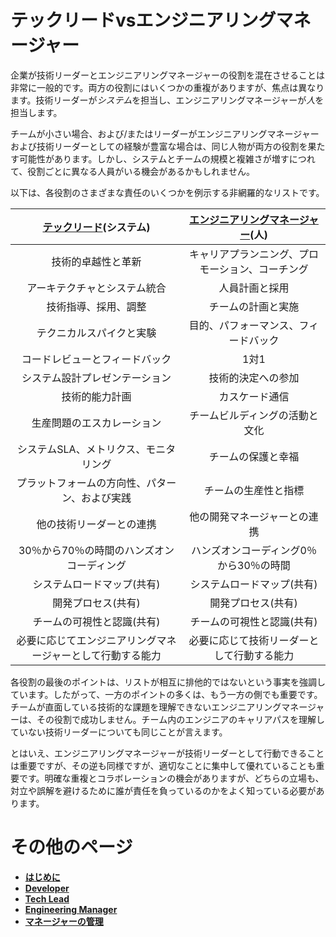 # テックリードvsエンジニアリングマネージャー

企業が技術リーダーとエンジニアリングマネージャーの役​​割を混在させることは非常に一般的です。両方の役割にはいくつかの重複がありますが、焦点は異なります。技術リーダーが*システム*を担当し、エンジニアリングマネージャーが*人*を担当します。

チームが小さい場合、および/またはリーダーがエンジニアリングマネージャーおよび技術リーダーとしての経験が豊富な場合は、同じ人物が両方の役割を果たす可能性があります。しかし、システムとチームの規模と複雑さが増すにつれて、役割ごとに異なる人員がいる機会があるかもしれません。

以下は、各役割のさまざまな責任のいくつかを例示する非網羅的なリストです。

| [テックリード](TechLead.md)(システム)| [エンジニアリングマネージャー](EngineeringManager.md)(人)|
| :---: | :---: |
| 技術的卓越性と革新| キャリアプランニング、プロモーション、コーチング|
| アーキテクチャとシステム統合| 人員計画と採用|
| 技術指導、採用、調整| チームの計画と実施|
| テクニカルスパイクと実験| 目的、パフォーマンス、フィードバック|
| コードレビューとフィードバック| 1対1 |
| システム設計プレゼンテーション| 技術的決定への参加|
| 技術的能力計画| カスケード通信|
| 生産問題のエスカレーション| チームビルディングの活動と文化|
| システムSLA、メトリクス、モニタリング| チームの保護と幸福|
| プラットフォームの方向性、パターン、および実践| チームの生産性と指標|
| 他の技術リーダーとの連携| 他の開発マネージャーとの連携|
| 30％から70％の時間のハンズオンコーディング| ハンズオンコーディング0％から30％の時間|
| システムロードマップ(共有)| システムロードマップ(共有)|
| 開発プロセス(共有)| 開発プロセス(共有)|
| チームの可視性と認識(共有)| チームの可視性と認識(共有)|
| 必要に応じてエンジニアリングマネージャーとして行動する能力| 必要に応じて技術リーダーとして行動する能力|

各役割の最後のポイントは、リストが相互に排他的ではないという事実を強調しています。したがって、一方のポイントの多くは、もう一方の側でも重要です。チームが直面している技術的な課題を理解できないエンジニアリングマネージャーは、その役割で成功しません。チーム内のエンジニアのキャリアパスを理解していない技術リーダーについても同じことが言えます。

とはいえ、エンジニアリングマネージャーが技術リーダーとして行動できることは重要ですが、その逆も同様ですが、適切なことに集中して優れていることも重要です。明確な重複とコラボレーションの機会がありますが、どちらの立場も、対立や誤解を避けるために誰が責任を負っているのかをよく知っている必要があります。


# その他のページ

* [**はじめに**](README.md)
* [**Developer**](Developer.md)
* [**Tech Lead**](TechLead.md)
* [**Engineering Manager**](EngineeringManager.md)
* [**マネージャーの管理**](Managing-Managers.md)
